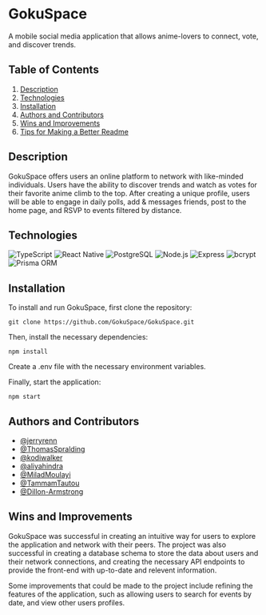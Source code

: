 # GokuSpace

A mobile social media application that allows anime-lovers to connect, vote, and discover trends.

## Table of Contents

1. [Description](#description)
2. [Technologies](#technologies)
3. [Installation](#installation)
4. [Authors and Contributors](#authors-and-contributors)
5. [Wins and Improvements](#wins-and-improvements)
6. [Tips for Making a Better Readme](#tips-for-making-a-better-readme)

## Description

GokuSpace offers users an online platform to network with like-minded individuals. Users have the ability to discover trends and watch as votes for their favorite anime climb to the top. After creating a unique profile, users will be able to engage in daily polls, add & messages friends, post to the home page, and RSVP to events filtered by distance.

## Technologies

![TypeScript](https://img.shields.io/badge/-TypeScript-007ACC?style=flat-square&logo=typescript&logoColor=white)
![React Native](https://img.shields.io/badge/-React_Native-61DAFB?style=flat-square&logo=react&logoColor=white)
![PostgreSQL](https://img.shields.io/badge/-PostgreSQL-336791?style=flat-square&logo=postgresql&logoColor=white)
![Node.js](https://img.shields.io/badge/-Node.js-339933?style=flat-square&logo=node.js&logoColor=white)
![Express](https://img.shields.io/badge/-Express-000000?style=flat-square&logo=express&logoColor=white)
![bcrypt](https://img.shields.io/badge/-bcrypt-339933?style=flat-square&logo=node.js&logoColor=white)
![Prisma ORM](https://img.shields.io/badge/-Prisma_ORM-1B222D?style=flat-square&logo=prisma&logoColor=white)

## Installation

To install and run GokuSpace, first clone the repository:

```
git clone https://github.com/GokuSpace/GokuSpace.git
```

Then, install the necessary dependencies:

```
npm install
```

Create a .env file with the necessary environment variables.

Finally, start the application:

```
npm start
```

## Authors and Contributors

- [@jerryrenn](https://github.com/jerryrenn)
- [@ThomasSpralding](https://github.com/ThomasSpradling)
- [@kodiwalker](https://github.com/kodiwalker)
- [@aliyahindra](https://github.com/aliyahindra)
- [@MiladMoulayi](https://github.com/MiladMoulayi)
- [@TammamTautou](https://github.com/TammamTautou)
- [@Dillon-Armstrong](https://github.com/Dillon-Armstrong)

## Wins and Improvements

GokuSpace was successful in creating an intuitive way for users to explore the application and network with their peers.
The project was also successful in creating a database schema to store the data about users and their network connections,
and creating the necessary API endpoints to provide the front-end with up-to-date and relevent information.

Some improvements that could be made to the project include refining the features of the application, 
such as allowing users to search for events by date, and view other users profiles.
